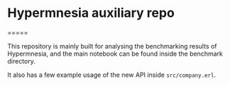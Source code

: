 # Hypermnesia auxiliary repo

=====

This repository is mainly built for analysing the benchmarking results of
Hypermnesia, and the main notebook can be found inside the benchmark directory.

It also has a few example usage of the new API inside `src/company.erl`.

